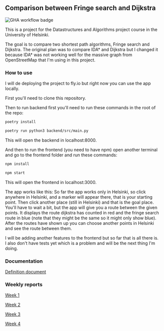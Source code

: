 ## Comparison between Fringe search and Dijkstra

![GHA workflow badge](https://github.com/roosahut/tiralabra/workflows/CI/badge.svg)

This is a project for the Datastructures and Algorithms project course in the University of Helsinki.

The goal is to compare two shortest path algorithms, Fringe search and Dijkstra. The original plan was to compare IDA* and Dijkstra but I changed it because IDA* was not working well for the massive graph from OpenStreetMap that I'm using in this project.

### How to use

I will de deploying the project to fly.io but right now you can use the app locally.

First you'll need to clone this repository.

Then to run backend first you'll need to run these commands in the root of the repo:
```bash
poetry install
```
```bash
poetry run python3 backend/src/main.py
```
This will open the backend in localhost:8000.

And then to run the frontend (you need to have npm) open another terminal and go to the frontend folder and run these commands:
```bash
npm install
```
```bash
npm start
```
This will open the frontend in localhost:3000.

The app works like this:
So far the app works only in Helsinki, so click anywhere in Helsinki, and a marker will appear there, that is your starting point. Then click another place (still in Helsinki) and that is the goal place.
You'll have to wait a bit, but the app will give you a route between the given points. It displays the route dijkstra has counted in red and the fringe search route in blue (note that they might be the same so it might only show blue). 
After the routes have shown up you can choose another points in Helsinki and see the route between them.

I will be adding another features to the frontend but so far that is all there is.
I also don't have tests yet which is a problem and will be the next thing I'm doing.

### Documentation

[Definition document](https://github.com/roosahut/tiralabra/blob/main/documentation/definitiondocument.md)

### Weekly reports

[Week 1](https://github.com/roosahut/tiralabra/blob/main/documentation/weeklyreports/weeklyreport1.md)

[Week 2](https://github.com/roosahut/tiralabra/blob/main/documentation/weeklyreports/weeklyreport2.md)

[Week 3](https://github.com/roosahut/tiralabra/blob/main/documentation/weeklyreports/weeklyreport3.md)

[Week 4](https://github.com/roosahut/tiralabra/blob/main/documentation/weeklyreports/weeklyreport4.md)
